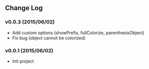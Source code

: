 ## Change Log

### v0.0.3 (2015/06/02)
- Add custom options (showPrefix, fullColorize, parenthesisObject)
- Fix bug (object cannot be colorized)

### v0.0.1 (2015/06/02)
- Init project